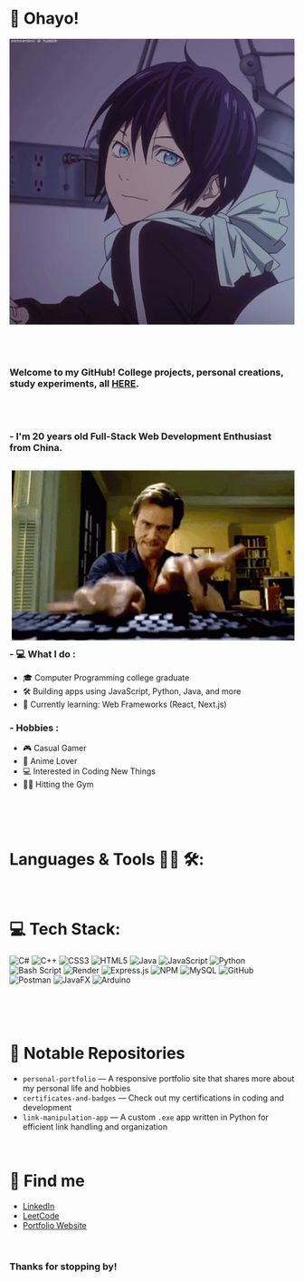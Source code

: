 # 👋 Ohayo!

<div align="center">
<img hight="150" width="800" alt="GIF" align="center" src="https://github.com/TomChimorin/TomChimorin/blob/55da31778a6dc2a1a9d416dd40fc4e7067ab316b/assets/13626.gif">
</div>

</br>
</br>
</br>

### Welcome to my GitHub! College projects, personal creations, study experiments, all <a href="https://github.com/TomChimorin?tab=repositories">HERE</a>.

</br>
</br>

### - I'm 20 years old Full-Stack Web Development Enthusiast from China.

<img hight="400" width="500" alt="GIF" align="right" src="https://github.com/TomChimorin/TomChimorin/blob/0a6358b11300e7a287e199c733031d9146aa5a98/assets/13627.gif">

### - 💻 What I do :
- 🎓 Computer Programming college graduate
- 🛠️ Building apps using JavaScript, Python, Java, and more
- 🌱 Currently learning: Web Frameworks (React, Next.js)

### - Hobbies : 
- 🎮 Casual Gamer
- 🍣 Anime Lover
- 💻 Interested in Coding New Things
- 🏋️‍♂️ Hitting the Gym

</br>
</br>
</br>

# Languages & Tools 👨‍💻 🛠:
</br>

<p align="center">

# 💻 Tech Stack:
![C#](https://img.shields.io/badge/c%23-%23239120.svg?style=for-the-badge&logo=csharp&logoColor=white) ![C++](https://img.shields.io/badge/c++-%2300599C.svg?style=for-the-badge&logo=c%2B%2B&logoColor=white) ![CSS3](https://img.shields.io/badge/css3-%231572B6.svg?style=for-the-badge&logo=css3&logoColor=white) ![HTML5](https://img.shields.io/badge/html5-%23E34F26.svg?style=for-the-badge&logo=html5&logoColor=white) ![Java](https://img.shields.io/badge/java-%23ED8B00.svg?style=for-the-badge&logo=openjdk&logoColor=white) ![JavaScript](https://img.shields.io/badge/javascript-%23323330.svg?style=for-the-badge&logo=javascript&logoColor=%23F7DF1E) ![Python](https://img.shields.io/badge/python-3670A0?style=for-the-badge&logo=python&logoColor=ffdd54) ![Bash Script](https://img.shields.io/badge/bash_script-%23121011.svg?style=for-the-badge&logo=gnu-bash&logoColor=white) ![Render](https://img.shields.io/badge/Render-%46E3B7.svg?style=for-the-badge&logo=render&logoColor=white) ![Express.js](https://img.shields.io/badge/express.js-%23404d59.svg?style=for-the-badge&logo=express&logoColor=%2361DAFB) ![NPM](https://img.shields.io/badge/NPM-%23CB3837.svg?style=for-the-badge&logo=npm&logoColor=white) ![MySQL](https://img.shields.io/badge/mysql-4479A1.svg?style=for-the-badge&logo=mysql&logoColor=white) ![GitHub](https://img.shields.io/badge/github-%23121011.svg?style=for-the-badge&logo=github&logoColor=white) ![Postman](https://img.shields.io/badge/Postman-FF6C37?style=for-the-badge&logo=postman&logoColor=white) ![JavaFX](https://img.shields.io/badge/javafx-%23FF0000.svg?style=for-the-badge&logo=javafx&logoColor=white) ![Arduino](https://img.shields.io/badge/-Arduino-00979D?style=for-the-badge&logo=Arduino&logoColor=white)



</br>
</br>
</br>


# 📂 Notable Repositories
- `personal-portfolio` — A responsive portfolio site that shares more about my personal life and hobbies
- `certificates-and-badges` — Check out my certifications in coding and development
- `link-manipulation-app` — A custom `.exe` app written in Python for efficient link handling and organization

</br>


# 🔗 Find me
- [LinkedIn](https://www.linkedin.com/in/Yu-Zhao/)
- [LeetCode](https://leetcode.com/u/Chimorin/)
- [Portfolio Website](https://assignment01-3d94.onrender.com)

</br>


### Thanks for stopping by!

